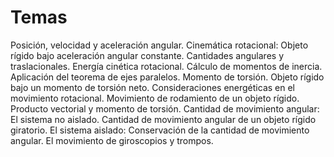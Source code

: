 # Temas 
Posición, velocidad y aceleración angular. Cinemática rotacional: Objeto rígido bajo aceleración angular constante. Cantidades angulares y traslacionales. Energía cinética rotacional. Cálculo de momentos de inercia. Aplicación del teorema de ejes paralelos. Momento de torsión. Objeto rígido bajo un momento de torsión neto. Consideraciones energéticas en el movimiento rotacional. Movimiento de rodamiento de un objeto rígido. Producto vectorial y momento de torsión. Cantidad de movimiento angular: El sistema no aislado. Cantidad de movimiento angular de un objeto rígido giratorio. El sistema aislado: Conservación de la cantidad de movimiento angular. El movimiento de giroscopios y trompos.